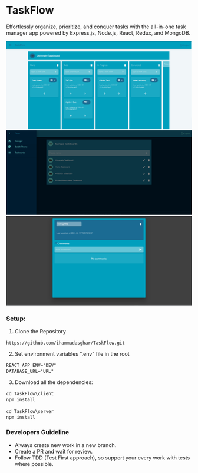 # TaskFlow
Effortlessly organize, prioritize, and conquer tasks with the all-in-one task manager app powered by Express.js, Node.js, React, Redux, and MongoDB.

![TaskBoard](https://github.com/ihammadasghar/TaskFlow/blob/add-screenshots/screenshots/Taskboard.png)
![Manager](https://github.com/ihammadasghar/TaskFlow/blob/add-screenshots/screenshots/SwitchThemes.png)
![Task-Details](https://github.com/ihammadasghar/TaskFlow/blob/add-screenshots/screenshots/TaskDetails.png)

### Setup:
1. Clone the Repository
```
https://github.com/ihammadasghar/TaskFlow.git
```

2. Set environment variables ".env" file in the root
```
REACT_APP_ENV="DEV"
DATABASE_URL="URL"
``` 

3. Download all the dependencies:
```
cd TaskFlow\client
npm install

cd TaskFlow\server
npm install
```

### Developers Guideline
-  Always create new work in a new branch.
-  Create a PR and wait for review.
-  Follow TDD (Test First approach), so support your every work with tests where possible.

